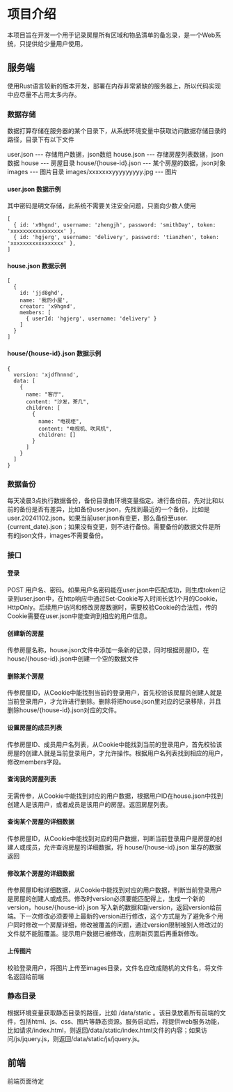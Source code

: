 # 项目介绍

本项目旨在开发一个用于记录房屋所有区域和物品清单的备忘录，是一个Web系统，只提供给少量用户使用。

## 服务端

使用Rust语言较新的版本开发，部署在内存非常紧缺的服务器上，所以代码实现中应尽量不占用太多内存。

### 数据存储

数据打算存储在服务器的某个目录下，从系统环境变量中获取访问数据存储目录的路径，目录下有以下文件

user.json --- 存储用户数据，json数组
house.json --- 存储房屋列表数据，json数据
house --- 房屋目录
house/{house-id}.json --- 某个房屋的数据，json对象
images --- 图片目录
images/xxxxxxxyyyyyyyyy.jpg --- 图片

#### user.json 数据示例

其中密码是明文存储，此系统不需要关注安全问题，只面向少数人使用

```
[
  { id: 'x9hgnd', username: 'zhengjh', password: 'smithDay', token: 'xxxxxxxxxxxxxxxxx' },
  { id: 'hgjerg', username: 'delivery', password: 'tianzhen', token: 'xxxxxxxxxxxxxxxxx' },
]
```

#### house.json 数据示例

```
[
  {
    id: 'jjd8ghd',
    name: '我的小屋',
    creator: 'x9hgnd',
    members: [
      { userId: 'hgjerg', username: 'delivery' }
    ]
  }
]
```

#### house/{house-id}.json 数据示例

```
{
  version: 'xjdfhnnnd',
  data: [
    {
      name: "客厅",
      content: "沙发，茶几",
      children: [
        {
          name: "电视柜",
          content: "电视机、吹风机",
          children: []
        }
      ]
    }
  ]
}
```

### 数据备份

每天凌晨3点执行数据备份，备份目录由环境变量指定。进行备份前，先对比和以前的备份是否有差异，比如备份user.json，先找到最近的一个备份，比如是user.20241102.json，如果当前user.json有变更，那么备份至user.{current_date}.json；如果没有变更，则不进行备份。需要备份的数据文件是所有的json文件，images不需要备份。

### 接口

#### 登录

POST 用户名、密码。如果用户名密码能在user.json中匹配成功，则生成token记录到user.json中，在http响应中通过Set-Cookie写入时间长达1个月的Cookie，HttpOnly。后续用户访问和修改房屋数据时，需要校验Cookie的合法性，传的Cookie需要在user.json中能查询到相应的用户信息。

#### 创建新的房屋

传参房屋名称，house.json文件中添加一条新的记录，同时根据房屋ID，在house/{house-id}.json中创建一个空的数据文件

#### 删除某个房屋

传参房屋ID，从Cookie中能找到当前的登录用户，首先校验该房屋的创建人就是当前登录用户，才允许进行删除。删除将把house.json里对应的记录移除，并且删除house/{house-id}.json对应的文件。

#### 设置房屋的成员列表

传参房屋ID、成员用户名列表，从Cookie中能找到当前的登录用户，首先校验该房屋的创建人就是当前登录用户，才允许操作。根据用户名列表找到相应的用户，修改members字段。

#### 查询我的房屋列表

无需传参，从Cookie中能找到对应的用户数据，根据用户ID在house.json中找到创建人是该用户，或者成员是该用户的房屋。返回房屋列表。

#### 查询某个房屋的详细数据

传参房屋ID，从Cookie中能找到对应的用户数据，判断当前登录用户是房屋的创建人或成员，允许查询房屋的详细数据，将 house/{house-id}.json 里存的数据返回

#### 修改某个房屋的详细数据

传参房屋ID和详细数据，从Cookie中能找到对应的用户数据，判断当前登录用户是房屋的创建人或成员。修改时version必须要能匹配得上，生成一个新的version，house/{house-id}.json 写入新的数据和新version，返回version给前端。下一次修改必须要带上最新的version进行修改，这个方式是为了避免多个用户同时修改一个房屋详细，修改被覆盖的问题，通过version限制被别人修改过的文件就不能脏覆盖。提示用户数据已被修改，应刷新页面后再重新修改。

#### 上传图片

校验登录用户，将图片上传至images目录，文件名应改成随机的文件名，将文件名返回给前端

### 静态目录

根据环境变量获取静态目录的路径，比如 /data/static 。该目录放着所有前端的文件，包括html、js、css、图片等静态资源。服务启动后，将提供web服务功能，比如请求/index.html，则返回/data/static/index.html文件的内容；如果访问/js/jquery.js，则返回/data/static/js/jquery.js。

## 前端

前端页面待定
